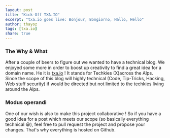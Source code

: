 ```yaml
---
layout: post
title: "Kick-Off TXA.IO"
excerpt: "txa.io goes live: Bonjour, Bongiorno, Hallo, Hello"
author: thayoz
tags: [txa.io]
share: true
---
```

### The Why & What
After a couple of beers to figure out we wanted to have a technical blog. We enjoyed some more in order to boost up creativity to find a great idea for a domain name. He it is [txa.io](https://txa.io) ! It stands for Techkies (X)across the Alps. Since the scope of this blog will highly technical (Code, Tip-Tricks, Hacking, Web stuff security) if would be directed but not limited to the techkies living around the Alps.

### Modus operandi
One of our wish is also to make this project collaborative ! So if you have a good idea for a post which meets our scope (so basically everything technical 😀), feel free to pull request the project and propose your changes. That's why everything is hosted on Github.

